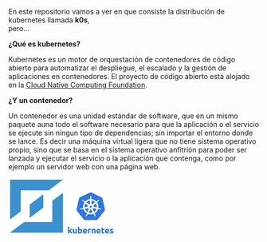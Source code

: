 
En este repositorio vamos a ver en que consiste la distribución de kubernetes llamada **k0s**,  
pero...  
  

__¿Qué es kubernetes?__

Kubernetes es un motor de orquestación de contenedores de código abierto para automatizar el despliegue, el escalado y la gestión de aplicaciones en contenedores. El proyecto de código abierto está alojado en la [Cloud Native Computing Foundation](https://www.cncf.io/).  
  

__¿Y un contenedor?__

Un contenedor es una unidad estándar de software, que en un mismo paquete auna todo el software necesario para que la aplicación o el servicio se ejecute sin ningun tipo de dependencias; sin importar el entorno donde se lance. Es decir una máquina virtual ligera que no tiene sistema operativo propio, sino que se basa en el sistema operativo anfitrión para poder ser lanzada y ejecutar el servicio o la aplicación que contenga, como por ejemplo un servidor web con una página web.

![logo-k0s](https://github.com/Mbonillac/k0s/blob/main/imagenes/k0s-logo-simple-50.png?raw=true)
![logo-Kubernetes](https://github.com/Mbonillac/k0s/blob/main/imagenes/Kubernetes-25.png?raw=true)